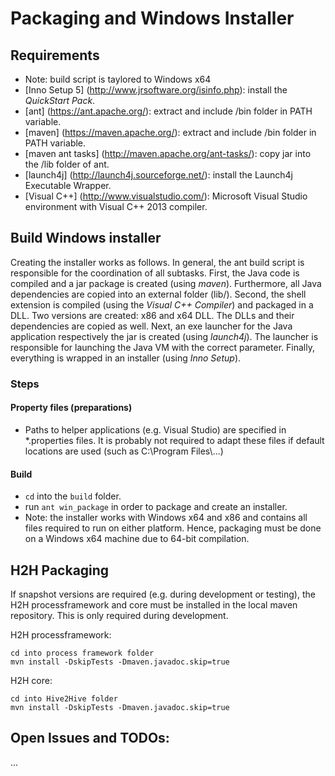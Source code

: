 # Packaging and Windows Installer

## Requirements
- Note: build script is taylored to Windows x64 
- [Inno Setup 5] (http://www.jrsoftware.org/isinfo.php): install the *QuickStart Pack*.
- [ant] (https://ant.apache.org/): extract and include /bin folder in PATH variable.
- [maven] (https://maven.apache.org/): extract and include /bin folder in PATH variable.
- [maven ant tasks] (http://maven.apache.org/ant-tasks/): copy jar into the /lib folder of ant.
- [launch4j] (http://launch4j.sourceforge.net/): install the Launch4j Executable Wrapper.
- [Visual C++] (http://www.visualstudio.com/): Microsoft Visual Studio environment with Visual C++ 2013 compiler.

## Build Windows installer
Creating the installer works as follows. In general, the ant build script is responsible for the coordination of all subtasks. First, the Java code is compiled and a jar package is created (using *maven*). Furthermore, all Java dependencies are copied into an external folder (lib/).
Second, the shell extension is compiled (using the *Visual C++ Compiler*) and packaged in a DLL. Two versions are created: x86 and x64 DLL. The DLLs and their dependencies are copied as well.
Next, an exe launcher for the Java application respectively the jar is created (using *launch4j*). The launcher is responsible for launching the Java VM with the correct parameter. 
Finally, everything is wrapped in an installer (using *Inno Setup*).

### Steps
#### Property files (preparations)
- Paths to helper applications (e.g. Visual Studio) are specified in *.properties files. It is probably not required to adapt these files if default locations are used (such as C:\Program Files\\...)
 
#### Build
- ```cd``` into the ```build``` folder.
- run ```ant win_package``` in order to package and create an installer.
- Note: the installer works with Windows x64 and x86 and contains all files required to run on either platform. Hence, packaging must be done on a Windows x64 machine due to 64-bit compilation.




## H2H Packaging
If snapshot versions are required (e.g. during development or testing), the H2H processframework and core must be installed in the local maven repository. This is only required during development. 

H2H processframework:
```
cd into process framework folder
mvn install -DskipTests -Dmaven.javadoc.skip=true
```

H2H core:
```
cd into Hive2Hive folder
mvn install -DskipTests -Dmaven.javadoc.skip=true
```

## Open Issues and TODOs: 
...
